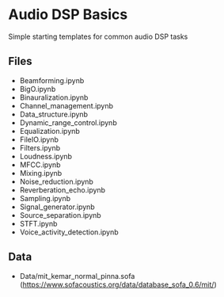 # Audio DSP Basics 
Simple starting templates for common audio DSP tasks 

## Files
- Beamforming.ipynb
- BigO.ipynb
- Binauralization.ipynb
- Channel_management.ipynb
- Data_structure.ipynb
- Dynamic_range_control.ipynb
- Equalization.ipynb
- FileIO.ipynb
- Filters.ipynb
- Loudness.ipynb
- MFCC.ipynb
- Mixing.ipynb
- Noise_reduction.ipynb
- Reverberation_echo.ipynb
- Sampling.ipynb
- Signal_generator.ipynb
- Source_separation.ipynb
- STFT.ipynb
- Voice_activity_detection.ipynb

## Data
- Data/mit_kemar_normal_pinna.sofa (https://www.sofacoustics.org/data/database_sofa_0.6/mit/)